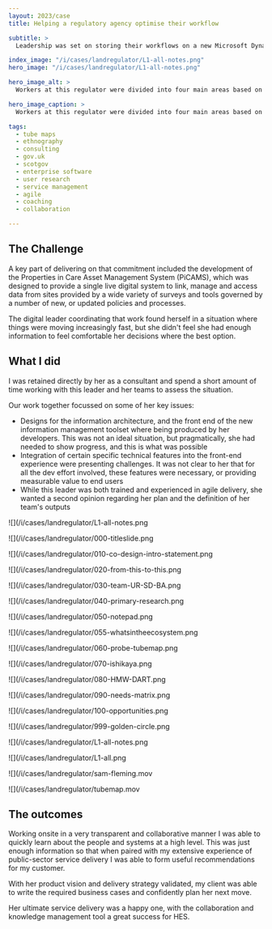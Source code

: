 ```yaml
---
layout: 2023/case
title: Helping a regulatory agency optimise their workflow

subtitle: >
  Leadership was set on storing their workflows on a new Microsoft Dynamics platform, but they had not mapped the journeys of the different colleagues in the organisation and were unaware of the challenges and opportunites created by their structure.

index_image: "/i/cases/landregulator/L1-all-notes.png"
hero_image: "/i/cases/landregulator/L1-all-notes.png"

hero_image_alt: >
  Workers at this regulator were divided into four main areas based on the nature of their interventions with citizens. It quickly became apparent that uncovering insights and opportunities would mean mapping the different divisions across the entire life-cycle of the regulated customer.

hero_image_caption: >
  Workers at this regulator were divided into four main areas based on the nature of their interventions with citizens. It quickly became apparent that uncovering insights and opportunities would mean mapping the different divisions across the entire life-cycle of the regulated customer.

tags: 
  - tube maps
  - ethnography
  - consulting
  - gov.uk
  - scotgov
  - enterprise software
  - user research
  - service management
  - agile
  - coaching
  - collaboration

---
```


## The Challenge

A key part of delivering on that commitment included the development of the Properties in Care Asset Management System (PiCAMS), which was designed to provide a single live digital system to link, manage and access data from sites provided by a wide variety of surveys and tools governed by a number of new, or updated policies and processes.

The digital leader coordinating that work found herself in a situation where things were moving increasingly fast, but she didn't feel she had enough information to feel comfortable her decisions where the best option.


## What I did

I was retained directly by her as a consultant and spend a short amount of time working with this leader and her teams to assess the situation.

Our work together focussed on some of her key issues:

- Designs for the information architecture, and the front end of the new information management toolset where being produced by her developers. This was not an ideal situation, but pragmatically, she had needed to show progress, and this is what was possible
- Integration of certain specific technical features into the front-end experience were presenting challenges. It was not clear to her that for all the dev effort involved, these features were necessary, or providing measurable value to end users
- While this leader was both trained and experienced in agile delivery, she wanted a second opinion regarding her plan and the definition of her team's outputs


![](/i/cases/landregulator/L1-all-notes.png

![](/i/cases/landregulator/000-titleslide.png

![](/i/cases/landregulator/010-co-design-intro-statement.png

![](/i/cases/landregulator/020-from-this-to-this.png

![](/i/cases/landregulator/030-team-UR-SD-BA.png

![](/i/cases/landregulator/040-primary-research.png

![](/i/cases/landregulator/050-notepad.png

![](/i/cases/landregulator/055-whatsintheecosystem.png

![](/i/cases/landregulator/060-probe-tubemap.png

![](/i/cases/landregulator/070-ishikaya.png

![](/i/cases/landregulator/080-HMW-DART.png

![](/i/cases/landregulator/090-needs-matrix.png

![](/i/cases/landregulator/100-opportunities.png

![](/i/cases/landregulator/999-golden-circle.png

![](/i/cases/landregulator/L1-all-notes.png

![](/i/cases/landregulator/L1-all.png

![](/i/cases/landregulator/sam-fleming.mov

![](/i/cases/landregulator/tubemap.mov




## The outcomes

Working onsite in a very transparent and collaborative manner I was able to quickly learn about the people and systems at a high level. This was just enough information so that when paired with my extensive experience of public-sector service delivery I was able to form useful recommendations for my customer.

With her product vision and delivery strategy validated, my client was able to write the required business cases and confidently plan her next move.

Her ultimate service delivery was a happy one, with the collaboration and knowledge management tool a great success for HES.

